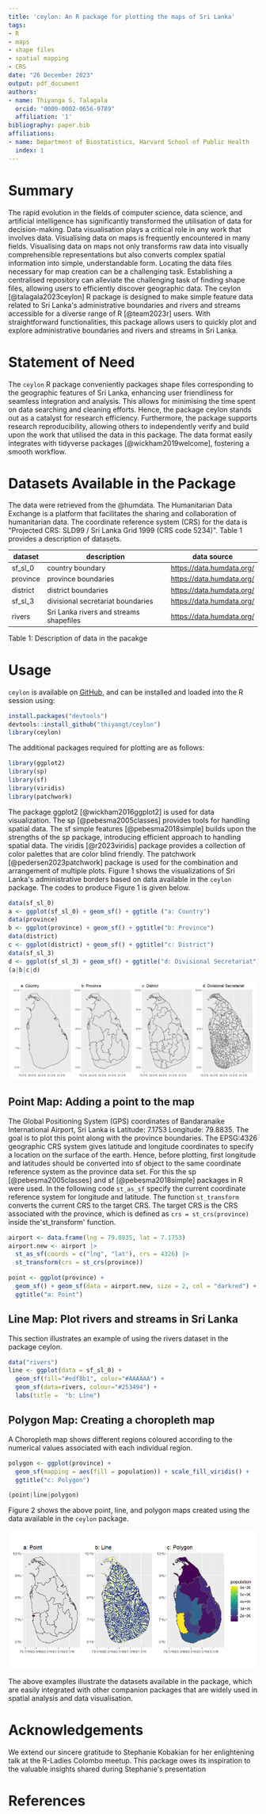 ```yaml
---
title: 'ceylon: An R package for plotting the maps of Sri Lanka'
tags:
- R
- maps
- shape files
- spatial mapping
- CRS
date: "26 December 2023"
output: pdf_document
authors:
- name: Thiyanga S. Talagala
  orcid: "0000-0002-0656-9789"
  affiliation: '1'
bibliography: paper.bib
affiliations:
- name: Department of Biostatistics, Harvard School of Public Health
  index: 1
---
```


# Summary

The rapid evolution in the fields of computer science, data science, and artificial intelligence has significantly transformed the utilisation of data for decision-making. Data visualisation plays a critical role in any work that involves data. Visualising data on maps is frequently encountered in many fields. Visualising data on maps not only transforms raw data into visually comprehensible representations but also converts complex spatial information into simple, understandable form. Locating the data files necessary for map creation can be a challenging task. Establishing a centralised repository can alleviate the challenging task of finding shape files, allowing users to efficiently discover geographic data. The ceylon [@talagala2023ceylon] R package is designed to make simple feature data related to Sri Lanka's administrative boundaries and rivers and streams accessible for a diverse range of R [@team2023r] users. With straightforward functionalities, this package allows users to quickly plot and explore administrative boundaries and rivers and streams in Sri Lanka.




# Statement of Need

The `ceylon` R package conveniently packages shape files corresponding to the geographic features of Sri Lanka, enhancing user friendliness for seamless integration and analysis. This allows for minimising the time spent on data searching and cleaning efforts. Hence, the package ceylon stands out as a catalyst for research efficiency. Furthermore, the package supports research reproducibility, allowing others to independently verify and build upon the work that utilised the data in this package. The data format easily integrates with tidyverse packages [@wickham2019welcome], fostering a smooth workflow.


# Datasets Available in the Package

The data were retrieved from the   @humdata. The Humanitarian Data Exchange is a platform that facilitates the sharing and collaboration of humanitarian data. The coordinate reference system (CRS) for the data is "Projected CRS: SLD99 / Sri Lanka Grid 1999 (CRS code 5234)". Table 1 provides a description of datasets.

| dataset  | description  |  data source  |
|---|---|---|
| sf_sl_0  |  country boundary | https://data.humdata.org/    |
|province   | province boundaries  | https://data.humdata.org/   |
|district   | district boundaries  | https://data.humdata.org/   |
|sf_sl_3   | divisional secretariat boundaries | https://data.humdata.org/   |
|rivers  |Sri Lanka rivers and streams shapefiles  | https://data.humdata.org/   |



Table 1: Description of data in the pacakge

# Usage



`ceylon` is available on [GitHub](https://github.com/thiyangt/ceylon), and can be installed and loaded into the R session using:

```r
install.packages("devtools")
devtools::install_github("thiyangt/ceylon")
library(ceylon)
```



The additional packages required for plotting are as follows:

```r
library(ggplot2)
library(sp)
library(sf)
library(viridis)
library(patchwork)
```

The package ggplot2 [@wickham2016ggplot2] is used for data visualization. The sp [@pebesma2005classes] provides tools for handling spatial data. The sf simple features [@pebesma2018simple]  builds upon the strengths of the sp package, introducing  efficient approach to handling spatial data. The viridis [@r2023viridis] package provides a collection of color palettes that are color blind friendly. The patchwork [@pedersen2023patchwork] package is used for the combination and arrangement of multiple plots. Figure 1 shows the visualizations of  Sri Lanka's administrative borders based on data available in the `ceylon` package. The codes to produce Figure 1 is given below.

```r
data(sf_sl_0)
a <- ggplot(sf_sl_0) + geom_sf() + ggtitle ("a: Country")
data(province)
b <- ggplot(province) + geom_sf() + ggtitle("b: Province")
data(district)
c <- ggplot(district) + geom_sf() + ggtitle("c: District")
data(sf_sl_3)
d <- ggplot(sf_sl_3) + geom_sf() + ggtitle("d: Divisional Secretariat")
(a|b|c|d)
```

![Maps of differnt administrative divisions in Sri Lanka \label{fig:img1}](Rplot1.png)



## Point Map: Adding a point to the map

The Global Positioning System (GPS) coordinates of Bandaranaike International Airport, Sri Lanka is Latitude: 7.1753 Longitude: 79.8835. The goal is to plot this point along with the province boundaries. The EPSG:4326 geographic CRS system gives latitude and longitude coordinates to specify a location on the surface of the earth. Hence, before plotting, first longitude and latitudes should be converted into sf object to the same coordinate reference system as the province data set. For this the sp [@pebesma2005classes] and sf [@pebesma2018simple] packages in R were used. In the following code `st_as_sf` specify the current coordinate reference system for longitude and latitude. The function `st_transform` converts the current CRS to the target CRS. The target CRS is the CRS associated with the province, which is defined as `crs = st_crs(province)` inside the'st_transform' function.

```r
airport <- data.frame(lng = 79.8835, lat = 7.1753)
airport.new <- airport |>
  st_as_sf(coords = c("lng", "lat"), crs = 4326) |>
  st_transform(crs = st_crs(province))
```

```r
point <- ggplot(province) + 
  geom_sf() + geom_sf(data = airport.new, size = 2, col = "darkred") + 
  ggtitle("a: Point")
```

## Line Map: Plot rivers and streams in Sri Lanka

This section illustrates an example of using the rivers dataset in the package ceylon.

```r
data("rivers")
line <- ggplot(data = sf_sl_0) +
  geom_sf(fill="#edf8b1", color="#AAAAAA") +
  geom_sf(data=rivers, colour="#253494") +
  labs(title =  "b: Line")
```

## Polygon Map: Creating a choropleth map

A Choropleth map shows different regions coloured according to the numerical values associated with each individual region.

```r
polygon <- ggplot(province) + 
  geom_sf(mapping = aes(fill = population)) + scale_fill_viridis() + 
  ggtitle("c: Polygon")
```

```r
(point|line|polygon)
```

Figure 2 shows the above point, line, and polygon maps created using the data available in the `ceylon` package.



![Illustration of point, line and polygon map  \label{fig: img2}](Rplot2.png)

The above examples illustrate the datasets available in the package, which are easily integrated with other companion packages that are widely used in spatial analysis and data visualisation.



# Acknowledgements

We extend our sincere gratitude to Stephanie Kobakian for her enlightening talk at the R-Ladies Colombo meetup. This package owes its inspiration to the valuable insights shared during Stephanie's presentation

# References
